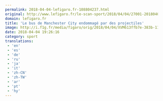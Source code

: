 ```yaml
---
permalink: 2018-04-04-lefigaro.fr-108804237.html
original: http://www.lefigaro.fr/le-scan-sport/2018/04/04/27001-20180404ARTFIG00345-le-bus-de-manchester-city-endommage-par-des-projectiles.php
domain: lefigaro.fr
title: 'Le bus de Manchester City endommagé par des projectiles'
image: http://i.f1g.fr/media/figaro/orig/2018/04/04/XVM613ffb7e-383b-11e8-95fb-56543b986636.jpg
date: 2018-04-04 19:26:16
category: sport
translations: 
 - 'en'
 - 'es'
 - 'de'
 - 'ru'
 - 'ja'
 - 'it'
 - 'zh-CN'
 - 'zh-TW'
 - 'ar'
 - 'pt'
 - 'hy'
---
```


